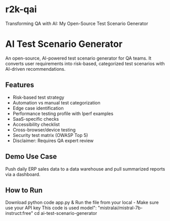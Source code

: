 # r2k-qai
Transforming QA with AI: My Open-Source Test Scenario Generator

# AI Test Scenario Generator

An open-source, AI-powered test scenario generator for QA teams. It converts user requirements into risk-based, categorized test scenarios with AI-driven recommendations.

## Features
- Risk-based test strategy
- Automation vs manual test categorization
- Edge case identification
- Performance testing profile with Iperf examples
- SaaS-specific checks
- Accessibility checklist
- Cross-browser/device testing
- Security test matrix (OWASP Top 5)
- Disclaimer: Requires QA expert review

## Demo Use Case
Push daily ERP sales data to a data warehouse and pull summarized reports via a dashboard.

## How to Run
Download python code app.py & Run the file from your local - Make sure use your API key
This code is used model": "mistralai/mistral-7b-instruct:free"
cd ai-test-scenario-generator

